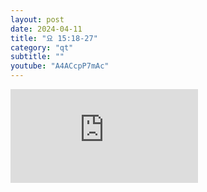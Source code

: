 ```yaml
---
layout: post
date: 2024-04-11
title: "요 15:18-27"
category: "qt"
subtitle: ""
youtube: "A4ACcpP7mAc"
---
```


<div class="youtube margin-large">
    <iframe src="https://www.youtube.com/embed/A4ACcpP7mAc" title="YouTube video player" frameborder="0" allow="accelerometer; autoplay; clipboard-write; encrypted-media; gyroscope; picture-in-picture; web-share" allowfullscreen></iframe>
</div>


